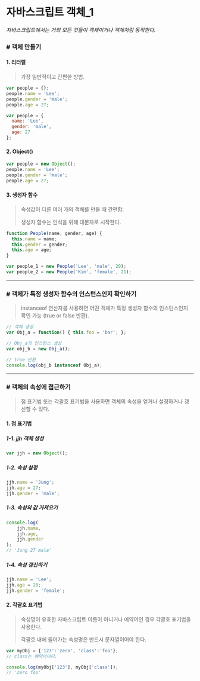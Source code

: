 # 자바스크립트 객체_1

*자바스크립트에서는 거의 모든 것들이 객체이거나 객체처럼 동작한다.*

### # 객체 만들기

#### 1. 리터럴

> 가장 일반적이고 간편한 방법.

```javascript
var people = {};
people.name = 'Lee';
people.gender = 'male';
people.age = 27;
```

```javascript
var people = {
  name: 'Lee',
  gender: 'male',
  age: 27
};
```

#### 2. Object()

```javascript
var people = new Object();
people.name = 'Lee';
people.gender = 'male';
people.age = 27;
```

#### 3. 생성자 함수

> 속성값이 다른 여러 개의 객체를 만들 때 간편함.
>
> 생성자 함수는 인식을 위해 대문자로 시작한다.

```javascript
function People(name, gender, age) {
  this.name = name;
  this.gender = gender;
  this.age = age;
}

var people_1 = new People('Lee', 'male', 20);
var people_2 = new People('Kim', 'female', 21);
```

---

### # 객체가 특정 생성자 함수의 인스턴스인지 확인하기

> instanceof 연산자를 사용하면 어떤 객체가 특정 생성자 함수의 인스턴스인지 확인 가능 (true or false 반환).

```javascript
// 객체 생성
var Obj_a = function() { this.foo = 'bar'; };

// Obj_a의 인스턴스 생성
var obj_b = new Obj_a();

// true 반환
console.log(obj_b instanceof Obj_a);
```

---

### # 객체의 속성에 접근하기

> 점 표기법 또는 각괄호 표기법을 사용하면 객체의 속성을 얻거나 설정하거나 갱신할 수 있다.

#### 1. 점 표기법

##### 1-1. jjh 객체 생성

```javascript
var jjh = new Object();
```

##### 1-2. 속성 설정 

```javascript
jjh.name = 'Jung';
jjh.age = 27;
jjh.gender = 'male';
```

##### 1-3. 속성의 값 가져오기

```javascript
console.log(
	jjh.name,
	jjh.age,
	jjh.gender
);
// 'Jung 27 male'
```

##### 1-4. 속성 갱신하기

```javascript
jjh.name = 'Lee';
jjh.age = 20;
jjh.gender = 'female';
```



#### 2. 각괄호 표기법

> 속성명이 유효한 자바스크립트 이름이 아니거나 예약어인 경우 각괄호 표기법을 사용한다.
>
> 각괄호 내에 들어가는 속성명은 반드시 문자열이어야 한다.

```javascript
var myObj = {'123':'zero', 'class':'foo'};
// class는 예약어이다.

console.log(myObj['123'], myObj['class']);
// 'zero foo'
```









####  